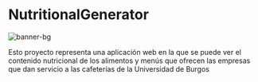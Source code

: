 # NutritionalGenerator

![banner-bg](https://user-images.githubusercontent.com/84924718/120062844-6e04c100-c064-11eb-8942-2b74e87b3e85.png)

Esto proyecto representa una aplicación web en la que se puede ver el contenido nutricional de los alimentos y menús que ofrecen las empresas que dan servicio a las cafeterías de la Universidad de Burgos
